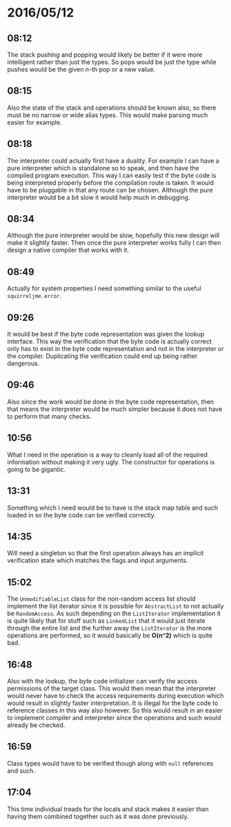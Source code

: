 # 2016/05/12

## 08:12

The stack pushing and popping would likely be better if it were more
intelligent rather than just the types. So pops would be just the type while
pushes would be the given _n_-th pop or a new value.

## 08:15

Also the state of the stack and operations should be known also, so there must
be no narrow or wide alias types. This would make parsing much easier for
example.

## 08:18

The interpreter could actually first have a duality. For example I can have a
pure interpreter which is standalone so to speak, and then have the compiled
program execution. This way I can easily test if the byte code is being
interpreted properly before the compilation route is taken. It would have to
be pluggable in that any route can be chosen. Although the pure interpreter
would be a bit slow it would help much in debugging.

## 08:34

Although the pure interpreter would be slow, hopefully this new design will
make it slightly faster. Then once the pure interpreter works fully I can then
design a native compiler that works with it.

## 08:49

Actually for system properties I need something similar to the useful
`squirreljme.error`.

## 09:26

It would be best if the byte code representation was given the lookup
interface. This way the verification that the byte code is actually correct
only has to exist in the byte code representation and not in the interpreter
or the compiler. Duplicating the verification could end up being rather
dangerous.

## 09:46

Also since the work would be done in the byte code representation, then that
means the interpreter would be much simpler because it does not have to
perform that many checks.

## 10:56

What I need in the operation is a way to cleanly load all of the required
information without making it very ugly. The constructor for operations is
going to be gigantic.

## 13:31

Something which I need would be to have is the stack map table and such loaded
in so the byte code can be verified correctly.

## 14:35

Will need a singleton so that the first operation always has an implicit
verification state which matches the flags and input arguments.

## 15:02

The `UnmodifiableList` class for the non-random access list should implement
the list iterator since it is possible for `AbstractList` to not actually
be `RandomAccess`. As such depending on the `ListIterator` implementation it
is quite likely that for stuff such as `LinkedList` that it would just iterate
through the entire list and the further away the `ListIterator` is the more
operations are performed, so it would basically be **O(n^2)** which is
quite bad.

## 16:48

Also with the lookup, the byte code initializer can verify the access
permissions of the target class. This would then mean that the interpreter
would never have to check the access requirements during execution which
would result in slightly faster interpretation. It is illegal for the byte
code to reference classes in this way also however. So this would result in
an easier to implement compiler and interpreter since the operations and such
would already be checked.

## 16:59

Class types would have to be verified though along with `null` references and
such.

## 17:04

This time individual treads for the locals and stack makes it easier than
having them combined together such as it was done previously.


